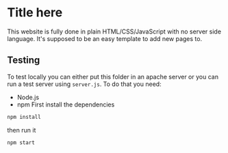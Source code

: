 # Title here

This website is fully done in plain HTML/CSS/JavaScript with no server side language. It's supposed to be an easy template to add new pages to.

## Testing

To test locally you can either put this folder in an apache server or you can run a test server using `server.js`. To do that you need:

- Node.js
- npm
  First install the dependencies

```bash
npm install
```

then run it

```bash
npm start
```
